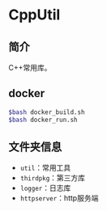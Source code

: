 # CppUtil

## 简介

C++常用库。

## docker

```bash
$bash docker_build.sh
$bash docker_run.sh
```

## 文件夹信息

* `util`：常用工具
* `thirdpkg`：第三方库
* `logger`：日志库
* `httpserver`：http服务端
